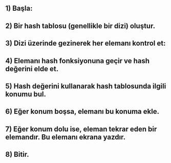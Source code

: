 
## 1) Başla:
## 2) Bir hash tablosu (genellikle bir dizi) oluştur.
## 3) Dizi üzerinde gezinerek her elemanı kontrol et:
## 4) Elemanı hash fonksiyonuna geçir ve hash değerini elde et.
## 5) Hash değerini kullanarak hash tablosunda ilgili konumu bul.
## 6) Eğer konum boşsa, elemanı bu konuma ekle.
## 7) Eğer konum dolu ise, eleman tekrar eden bir elemandır.  Bu elemanı ekrana yazdır.
## 8) Bitir.